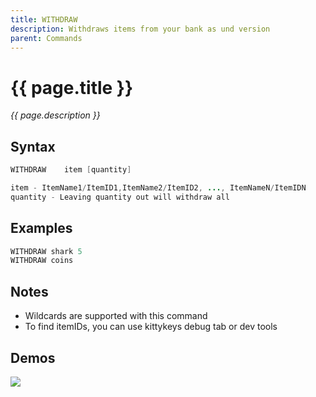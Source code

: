 ```yaml
---
title: WITHDRAW
description: Withdraws items from your bank as und version
parent: Commands
---
```


# {{ page.title }}

_{{ page.description }}_

## Syntax

```java
WITHDRAW    item [quantity] 

item - ItemName1/ItemID1,ItemName2/ItemID2, ..., ItemNameN/ItemIDN
quantity - Leaving quantity out will withdraw all

```

## Examples

```java
WITHDRAW shark 5
WITHDRAW coins
```

## Notes

- Wildcards are supported with this command
- To find itemIDs, you can use kittykeys debug tab or dev tools

## Demos

![](https://i.imgur.com/MJftNNl.gif)

